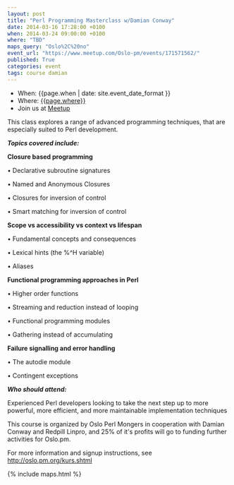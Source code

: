 ```yaml
---
layout: post
title: "Perl Programming Masterclass w/Damian Conway"
date: 2014-03-16 17:28:00 +0100
when: 2014-03-24 09:00:00 +0100
where: "TBD"
maps_query: "Oslo%2C%20no"
event_url: "https://www.meetup.com/Oslo-pm/events/171571562/"
published: True
categories: event
tags: course damian
---
```


* When: {{page.when | date: site.event_date_format }}
* Where: [{{page.where}}]({{site.maps_url}}{{page.maps_query}})
* Join us at [Meetup]({{page.event_url}})

This class explores a range of advanced programming techniques, that are especially suited to Perl development.

<b><i>Topics covered include:</i></b>

<b>Closure based programming</b>

• Declarative subroutine signatures

• Named and Anonymous Closures

• Closures for inversion of control

• Smart matching for inversion of control

<b>Scope vs accessibility vs context vs lifespan</b>

• Fundamental concepts and consequences

• Lexical hints (the %^H variable)

• Aliases

<b>Functional programming approaches in Perl</b>

• Higher order functions

• Streaming and reduction instead of looping

• Functional programming modules

• Gathering instead of accumulating

<b>Failure signalling and error handling</b>

• The autodie module

• Contingent exceptions

<b><i>Who should attend:</i></b>

Experienced Perl developers looking to take the next step up to more powerful, more efficient, and more maintainable implementation techniques

This course is organized by Oslo Perl Mongers in cooperation with Damian Conway and Redpill Linpro, and 25% of it&#39;s profits will go to funding further activities for Oslo.pm.

For more information and signup instructions, see <a class="linkified" href="http://oslo.pm.org/kurs.shtml">http://oslo.pm.org/kurs.shtml</a>

{% include maps.html %}